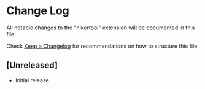 # Change Log

All notable changes to the "hikertool" extension will be documented in this file.

Check [Keep a Changelog](http://keepachangelog.com/) for recommendations on how to structure this file.

## [Unreleased]

- Initial release